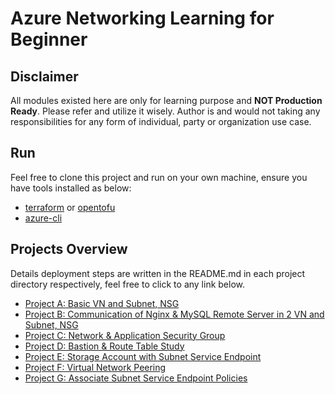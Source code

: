 # Azure Networking Learning for Beginner

## Disclaimer

All modules existed here are only for learning purpose and **NOT Production Ready**. Please refer and utilize it wisely. Author is and would not taking any responsibilities for any form of individual, party or organization use case.

## Run

Feel free to clone this project and run on your own machine, ensure you have tools installed as below:

- [terraform](https://developer.hashicorp.com/terraform/install) or [opentofu](https://opentofu.org/docs/intro/install/)
- [azure-cli](https://learn.microsoft.com/en-us/cli/azure/install-azure-cli)

## Projects Overview

Details deployment steps are written in the README.md in each project directory respectively, feel free to click to any link below.

- [Project A: Basic VN and Subnet, NSG](./Project_A/README.md)
- [Project B: Communication of Nginx & MySQL Remote Server in 2 VN and Subnet, NSG](./Project_B/README.md)
- [Project C: Network & Application Security Group](./Project_C/README.md)
- [Project D: Bastion & Route Table Study](./Project_D/README.md)
- [Project E: Storage Account with Subnet Service Endpoint](./Project_E/README.md)
- [Project F: Virtual Network Peering](./Project_F/README.md)
- [Project G: Associate Subnet Service Endpoint Policies](./Project_G/README.md)
